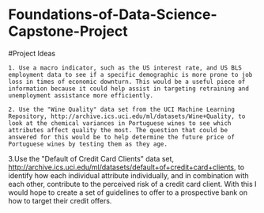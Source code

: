 # Foundations-of-Data-Science-Capstone-Project

#Project Ideas

	1. Use a macro indicator, such as the US interest rate, and US BLS employment data to see if a specific demographic is more prone to job loss in times of economic downturn. This would be a useful piece of information because it could help assist in targeting retraining and unemployment assistance more efficiently.
	
	2. Use the "Wine Quality" data set from the UCI Machine Learning Repository, http://archive.ics.uci.edu/ml/datasets/Wine+Quality, to look at the chemical variances in Portuguese wines to see which attributes affect quality the most. The question that could be answered for this would be to help determine the future price of Portuguese wines by testing them as they age.
	 
  3.Use the "Default of Credit Card Clients" data set, http://archive.ics.uci.edu/ml/datasets/default+of+credit+card+clients, to identify how each individual attribute individually, and in combination with each other, contribute to the perceived risk of a credit card client. With this I would hope to create a set of guidelines to offer to a prospective bank on how to target their credit offers. 
